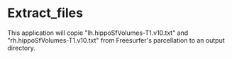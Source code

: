 # Extract_files
This application will copie "lh.hippoSfVolumes-T1.v10.txt" and "rh.hippoSfVolumes-T1.v10.txt" from Freesurfer's parcellation to an output directory.
